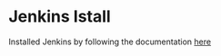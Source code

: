 # Jenkins Istall

Installed Jenkins by following the documentation [here](https://www.jenkins.io/doc/book/installing/docker/)
